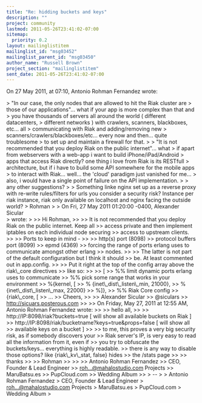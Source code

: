 ```yaml
---
title: "Re: hidding buckets and keys"
description: ""
project: community
lastmod: 2011-05-26T23:41:02-07:00
sitemap:
  priority: 0.2
layout: mailinglistitem
mailinglist_id: "msg03452"
mailinglist_parent_id: "msg03450"
author_name: "Russell Brown"
project_section: "mailinglistitem"
sent_date: 2011-05-26T23:41:02-07:00
---
```


On 27 May 2011, at 07:10, Antonio Rohman Fernandez wrote:

&gt; "In our case, the only nodes that are allowed to hit the Riak cluster are 
&gt; those of our applications"... what if your app is more complex than that and 
&gt; you have thousands of servers all around the world ( different datacenters, 
&gt; different networks ) with crawlers, scanners, blackboxes, etc... all 
&gt; communicating with Riak and adding/removing new 
&gt; scanners/crawlers/blackboxes/etc... every now and then... quite troublesome 
&gt; to set up and maintain a firewall for that.
&gt; 
&gt; "It is not recommended that you deploy Riak on the public internet"... what 
&gt; if apart from webservers with a web-app i want to build iPhone/iPad/Android 
&gt; apps that access Riak directly? one thing i love from Riak is its RESTfull 
&gt; architecture, but if i have to build some API somewhere for the mobile apps 
&gt; to interact with Riak... well... the 'cloud' paradigm just vanished for me... 
&gt; also, i would have a single point of failure on the API implementation.
&gt; 
&gt; any other suggestions?
&gt; 
&gt; 
Something linke nginx set up as a reverse proxy with re-write rules/filters for 
urls you consider a security risk? Instance per riak instance, riak only 
available on localhost and nginx facing the outside world?
&gt; Rohman
&gt; 
&gt; On Fri, 27 May 2011 01:20:00 -0400, Alexander Sicular  
&gt; wrote:
&gt; 
&gt;&gt; Hi Rohman,
&gt;&gt; 
&gt;&gt; It is not recommended that you deploy Riak on the public internet. Keep all 
&gt;&gt; access private and then implement iptables on each individual node securing 
&gt;&gt; access to upstream clients.
&gt;&gt; 
&gt;&gt; Ports to keep in mind - 
&gt;&gt; 
&gt;&gt; http(s) port (8098)
&gt;&gt; protocol buffers port (8099)
&gt;&gt; epmd (4369)
&gt;&gt; forcing the range of ports erlang uses to communicate amongst other erlang 
&gt;&gt; nodes.
&gt;&gt; 
&gt;&gt; The latter is not part of the default configuration but I think it should 
&gt;&gt; be. At least commented out in app.config.
&gt;&gt; 
&gt;&gt; Put it right at the top of the config array above the riak\\_core directives 
&gt;&gt; like so:
&gt;&gt; 
&gt;&gt; [
&gt;&gt; %% limit dynamic ports erlang uses to communicate
&gt;&gt; %% pick some range that works in your environment 
&gt;&gt; %{kernel, [
&gt;&gt; % {inet\\_dist\\_listen\\_min, 21000}, 
&gt;&gt; % {inet\\_dist\\_listen\\_max, 22000}
&gt;&gt; %]},
&gt;&gt; %% Riak Core config
&gt;&gt; {riak\\_core, [
&gt;&gt; ...
&gt;&gt; Cheers,
&gt;&gt; 
&gt;&gt; Alexander Sicular
&gt;&gt; @siculars
&gt;&gt; http://sicuars.posterous.com
&gt;&gt; 
&gt;&gt; On Friday, May 27, 2011 at 12:55 AM, Antonio Rohman Fernandez wrote:
&gt;&gt; 
&gt;&gt; hello all,
&gt;&gt; 
&gt;&gt; http://IP:8098/riak?buckets=true [ will show all available buckets on Riak ]
&gt;&gt; http://IP:8098/riak/bucketname?keys=true&props=false [ will show all 
&gt;&gt; available keys on a bucket ]
&gt;&gt; 
&gt;&gt; to me, this proves a very big security risk, as if somebody discovers your 
&gt;&gt; Riak server's IP, is very easy to read all the information from it, even if 
&gt;&gt; you try to obfuscate the buckets/keys... everything is highly readable.
&gt;&gt; there is any way to disable those options? like {riak\\_kv\\_stat, false} hides 
&gt;&gt; the /stats page
&gt;&gt; 
&gt;&gt; thanks
&gt;&gt; 
&gt;&gt; Rohman
&gt;&gt; 
&gt;&gt; 
&gt;&gt;  Antonio Rohman Fernandez
&gt;&gt; CEO, Founder & Lead Engineer
&gt;&gt; roh...@mahalostudio.com Projects
&gt;&gt; MaruBatsu.es
&gt;&gt; PupCloud.com
&gt;&gt; Wedding Album
&gt;&gt; 
&gt; -- 
&gt; 
&gt; Antonio Rohman Fernandez
&gt; CEO, Founder & Lead Engineer
&gt; roh...@mahalostudio.com Projects
&gt; MaruBatsu.es
&gt; PupCloud.com
&gt; Wedding Album
&gt; 

